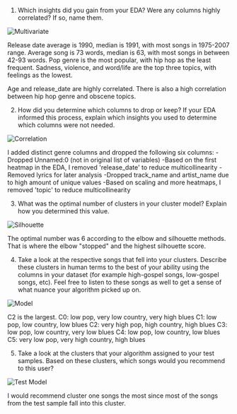 1. Which insights did you gain from your EDA? Were any columns highly correlated? If so, name them.

![Multivariate](/Users/sa26/Documents/GitHub/Music-Recommendation-Algorithm/docs/image-5.png)

Release date average is 1990, median is 1991, with most songs in 1975-2007 range. Average song is 73 words, median is 63, with most songs in between 42-93 words. Pop genre is the most popular, with hip hop as the least frequent. Sadness, violence, and word/life are the top three topics, with feelings as the lowest. 

Age and release_date are highly correlated. There is also a high correlation between hip hop genre and obscene topics.

2. How did you determine which columns to drop or keep? If your EDA informed this process, explain which insights you used to determine which columns were not needed. 

![Correlation](/Users/sa26/Documents/GitHub/Music-Recommendation-Algorithm/docs/image-4.png)

I added distinct genre columns and dropped the following six columns:
-Dropped Unnamed:0 (not in original list of variables)
-Based on the first heatmap in the EDA, I removed 'release_date' to reduce multicollinearity
-Removed lyrics for later analysis
-Dropped track_name and artist_name due to high amount of unique values
-Based on scaling and more heatmaps, I removed 'topic' to reduce multicollinearity 

3. What was the optimal number of clusters in your cluster model? Explain how you determined this value.

![Silhouette](/Users/sa26/Documents/GitHub/Music-Recommendation-Algorithm/docs/image-1.png)

The optimal number was 6 according to the elbow and silhouette methods. That is where the elbow "stopped" and the highest silhouette score.

4. Take a look at the respective songs that fell into your clusters. Describe these clusters in human terms to the best of your ability using the columns in your dataset (for example high-gospel songs, low-gospel songs, etc). Feel free to listen to these songs as well to get a sense of what nuance your algorithm picked up on.

![Model](/Users/sa26/Documents/GitHub/Music-Recommendation-Algorithm/docs/image-3.png)

C2 is the largest.
C0: low pop, very low country, very high blues
C1: low pop, low country, low blues
C2: very high pop, high country, high blues
C3: low pop, low country, very low blues
C4: low pop, low country, low blues
C5: very low pop, very high country, high blues

5. Take a look at the clusters that your algorithm assigned to your test samples. Based on these clusters, which songs would you recommend to this user?

![Test Model](/Users/sa26/Documents/GitHub/Music-Recommendation-Algorithm/docs/image-2.png)

I would recommend cluster one songs the most since most of the songs from the test sample fall into this cluster.